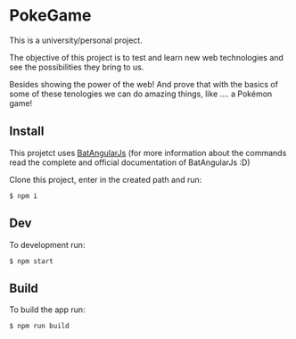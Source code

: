 # PokeGame

This is a university/personal project.

The objective of this project is to test and learn new web technologies and see the possibilities they bring to us.

Besides showing the power of the web! And prove that with the basics of some of these tenologies we can do amazing things, like .... a Pokémon game!

## Install
This projetct uses [BatAngularJs](https://github.com/mateusKoppe/generator-batangularjs) (for more information about the commands read the complete and official documentation of BatAngularJs :D)

Clone this project, enter in the created path and run:
```
$ npm i
```

## Dev
To development run:

```
$ npm start
```

## Build
To build the app run:
```
$ npm run build
```
